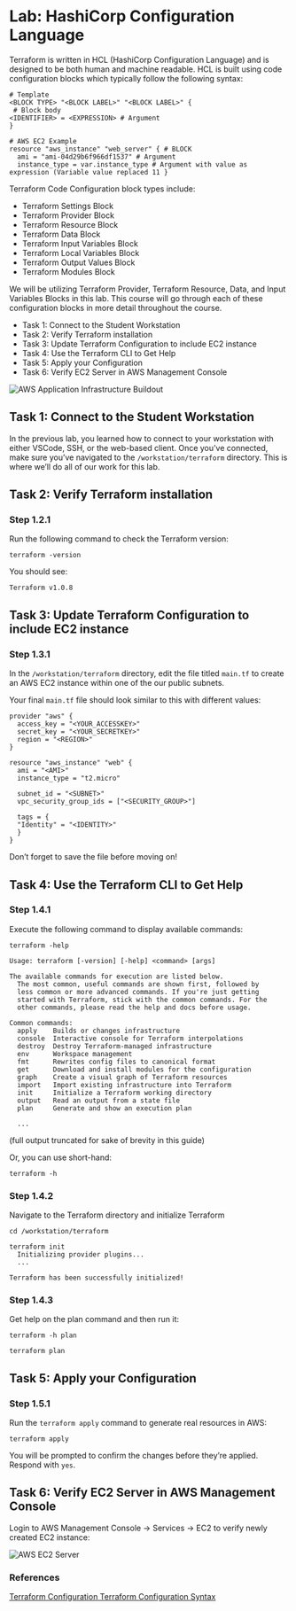 # Lab: HashiCorp Configuration Language

Terraform is written in HCL (HashiCorp Configuration Language) and is designed to be both human and machine
readable. HCL is built using code configuration blocks which typically follow the following syntax:

```hcl
# Template
<BLOCK TYPE> "<BLOCK LABEL>" "<BLOCK LABEL>" {
 # Block body
<IDENTIFIER> = <EXPRESSION> # Argument
}

# AWS EC2 Example
resource "aws_instance" "web_server" { # BLOCK
  ami = "ami-04d29b6f966df1537" # Argument
  instance_type = var.instance_type # Argument with value as expression (Variable value replaced 11 }
```

Terraform Code Configuration block types include:
- Terraform Settings Block
- Terraform Provider Block
- Terraform Resource Block
- Terraform Data Block
- Terraform Input Variables Block
- Terraform Local Variables Block
- Terraform Output Values Block
- Terraform Modules Block

We will be utilizing Terraform Provider, Terraform Resource, Data, and Input Variables Blocks in this lab. This course
will go through each of these configuration blocks in more detail throughout the course.
- Task 1: Connect to the Student Workstation
- Task 2: Verify Terraform installation
- Task 3: Update Terraform Configuration to include EC2 instance
- Task 4: Use the Terraform CLI to Get Help
- Task 5: Apply your Configuration
- Task 6: Verify EC2 Server in AWS Management Console

![AWS Application Infrastructure Buildout](img/obj-2-hcl.png)


## Task 1: Connect to the Student Workstation
In the previous lab, you learned how to connect to your workstation with either VSCode, SSH, or the web-based
client.
Once you’ve connected, make sure you’ve navigated to the `/workstation/terraform` directory. This is where we’ll
do all of our work for this lab.

## Task 2: Verify Terraform installation

### Step 1.2.1

Run the following command to check the Terraform version:

```hcl
terraform -version
```

You should see:
```hcl
Terraform v1.0.8
```

## Task 3: Update Terraform Configuration to include EC2 instance

### Step 1.3.1

In the `/workstation/terraform` directory, edit the file titled `main.tf` to create an AWS EC2 instance within one of the
our public subnets.

Your final `main.tf` file should look similar to this with different values:

```hcl
provider "aws" {
  access_key = "<YOUR_ACCESSKEY>"
  secret_key = "<YOUR_SECRETKEY>"
  region = "<REGION>"
}

resource "aws_instance" "web" {
  ami = "<AMI>"
  instance_type = "t2.micro"

  subnet_id = "<SUBNET>"
  vpc_security_group_ids = ["<SECURITY_GROUP>"]

  tags = {
  "Identity" = "<IDENTITY>"
  }
}
```

Don’t forget to save the file before moving on!


## Task 4: Use the Terraform CLI to Get Help

### Step 1.4.1

Execute the following command to display available commands:

```hcl
terraform -help

Usage: terraform [-version] [-help] <command> [args]

The available commands for execution are listed below.
  The most common, useful commands are shown first, followed by
  less common or more advanced commands. If you're just getting
  started with Terraform, stick with the common commands. For the
  other commands, please read the help and docs before usage.

Common commands:
  apply    Builds or changes infrastructure
  console  Interactive console for Terraform interpolations
  destroy  Destroy Terraform-managed infrastructure
  env      Workspace management
  fmt      Rewrites config files to canonical format
  get      Download and install modules for the configuration
  graph    Create a visual graph of Terraform resources
  import   Import existing infrastructure into Terraform
  init     Initialize a Terraform working directory
  output   Read an output from a state file
  plan     Generate and show an execution plan

  ...
```
(full output truncated for sake of brevity in this guide)

Or, you can use short-hand:

```hcl
terraform -h
```

### Step 1.4.2

Navigate to the Terraform directory and initialize Terraform

```hcl
cd /workstation/terraform
```

```hcl
terraform init
  Initializing provider plugins...
  ...

Terraform has been successfully initialized!
```

### Step 1.4.3
Get help on the plan command and then run it:

```hcl
terraform -h plan
```
```hcl
terraform plan
```

## Task 5: Apply your Configuration

### Step 1.5.1
Run the `terraform apply` command to generate real resources in AWS:

```hcl
terraform apply
```

You will be prompted to confirm the changes before they’re applied. Respond with `yes`.

## Task 6: Verify EC2 Server in AWS Management Console

Login to AWS Management Console -> Services -> EC2 to verify newly created EC2 instance:

![AWS EC2 Server](img/obj-2-ec2.png)

### References
[Terraform Configuration Terraform Configuration Syntax](https://developer.hashicorp.com/terraform/language/syntax/configuration)
